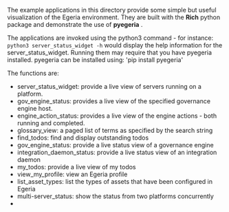 The example applications in this directory provide some simple but useful visualization of the Egeria environment. They 
are built with the **Rich** python package and demonstrate the use of **pyegeria** .

The applications are invoked using the python3 command - for instance:
`python3 server_status_widget -h` would display the help information for the server_status_widget.
Running them may require that you have pyegeria installed. pyegeria can be installed using:
'pip install pyegeria'

The functions are:

* server_status_widget: provide a live view of servers running on a platform.
* gov_engine_status:    provides a live view of the specified governance engine host.
* engine_action_status: provides a live view of the engine actions - both running and completed.
* glossary_view: a paged list of terms as specified by the search string
* find_todos: find and display outstanding todos
* gov_engine_status: provide a live status view of a governance engine
* integration_daemon_status: provide a live status view of an integration daemon
* my_todos: provide a live view of my todos
* view_my_profile: view an Egeria profile
* list_asset_types: list the types of assets that have been configured in Egeria
* multi-server_status: show the status from two platforms concurrently
* 
